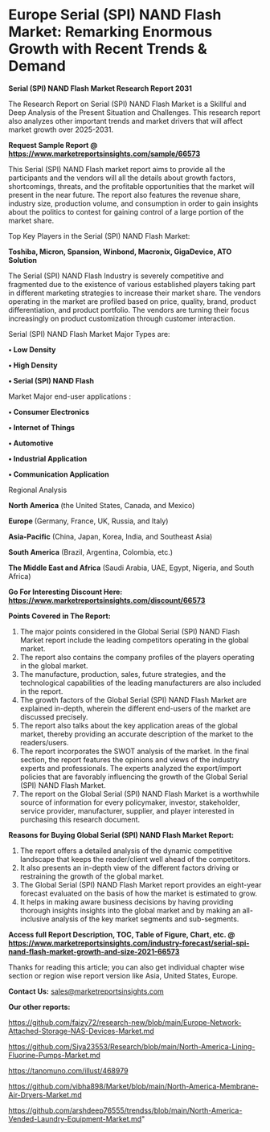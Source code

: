 # Europe Serial (SPI) NAND Flash Market: Remarking Enormous Growth with Recent Trends & Demand

<strong>Serial (SPI) NAND Flash Market Research Report 2031</strong>

The Research Report on Serial (SPI) NAND Flash Market is a Skillful and Deep Analysis of the Present Situation and Challenges. This research report also analyzes other important trends and market drivers that will affect market growth over 2025-2031.

<strong>Request Sample Report @ <a href=https://www.marketreportsinsights.com/sample/66573>https://www.marketreportsinsights.com/sample/66573</a></strong>

This Serial (SPI) NAND Flash market report aims to provide all the participants and the vendors will all the details about growth factors, shortcomings, threats, and the profitable opportunities that the market will present in the near future. The report also features the revenue share, industry size, production volume, and consumption in order to gain insights about the politics to contest for gaining control of a large portion of the market share.

Top Key Players in the Serial (SPI) NAND Flash Market:

<strong>Toshiba, Micron, Spansion, Winbond, Macronix, GigaDevice, ATO Solution</strong>

The Serial (SPI) NAND Flash Industry is severely competitive and fragmented due to the existence of various established players taking part in different marketing strategies to increase their market share. The vendors operating in the market are profiled based on price, quality, brand, product differentiation, and product portfolio. The vendors are turning their focus increasingly on product customization through customer interaction.

Serial (SPI) NAND Flash Market Major Types are:

<strong>• Low Density

• High Density

• Serial (SPI) NAND Flash</strong>

Market Major end-user applications :

<strong>• Consumer Electronics

• Internet of Things

• Automotive

• Industrial Application

• Communication Application</strong>

Regional Analysis

</u><strong><b>North America</b></strong> (the United States, Canada, and Mexico)

<strong><b>Europe </b></strong>(Germany, France, UK, Russia, and Italy)

<strong><b>Asia-Pacific</b></strong> (China, Japan, Korea, India, and Southeast Asia)

<strong><b>South America</b></strong> (Brazil, Argentina, Colombia, etc.)

<strong><b>The Middle East and Africa</b></strong> (Saudi Arabia, UAE, Egypt, Nigeria, and South Africa)

<strong>Go For Interesting Discount Here: <a href=https://www.marketreportsinsights.com/discount/66573>https://www.marketreportsinsights.com/discount/66573</a></strong>

<strong>Points Covered in The Report:</strong>
<ol>
  <li>The major points considered in the Global Serial (SPI) NAND Flash Market report include the leading competitors operating in the global market.</li>
  <li>The report also contains the company profiles of the players operating in the global market.</li>
  <li>The manufacture, production, sales, future strategies, and the technological capabilities of the leading manufacturers are also included in the report.</li>
  <li>The growth factors of the Global Serial (SPI) NAND Flash Market are explained in-depth, wherein the different end-users of the market are discussed precisely.</li>
  <li>The report also talks about the key application areas of the global market, thereby providing an accurate description of the market to the readers/users.</li>
  <li>The report incorporates the SWOT analysis of the market. In the final section, the report features the opinions and views of the industry experts and professionals. The experts analyzed the export/import policies that are favorably influencing the growth of the Global Serial (SPI) NAND Flash Market.</li>
  <li>The report on the Global Serial (SPI) NAND Flash Market is a worthwhile source of information for every policymaker, investor, stakeholder, service provider, manufacturer, supplier, and player interested in purchasing this research document.</li>
</ol>
<strong>Reasons for Buying Global Serial (SPI) NAND Flash Market Report:</strong>

<ol>
  <li>The report offers a detailed analysis of the dynamic competitive landscape that keeps the reader/client well ahead of the competitors.</li>
  <li>It also presents an in-depth view of the different factors driving or restraining the growth of the global market.</li>
  <li>The Global Serial (SPI) NAND Flash Market report provides an eight-year forecast evaluated on the basis of how the market is estimated to grow.</li>
  <li>It helps in making aware business decisions by having providing thorough insights insights into the global market and by making an all-inclusive analysis of the key market segments and sub-segments.</li>
</ol>
<strong>Access full Report Description, TOC, Table of Figure, Chart, etc. @ <a href=https://www.marketreportsinsights.com/industry-forecast/serial-spi-nand-flash-market-growth-and-size-2021-66573>https://www.marketreportsinsights.com/industry-forecast/serial-spi-nand-flash-market-growth-and-size-2021-66573</a></strong>


Thanks for reading this article; you can also get individual chapter wise section or region wise report version like Asia, United States, Europe.

<strong>Contact Us:</strong>
sales@marketreportsinsights.com

<strong>Our other reports:</strong>

<a href=https://github.com/faizy72/research-new/blob/main/Europe-Network-Attached-Storage-NAS-Devices-Market.md>https://github.com/faizy72/research-new/blob/main/Europe-Network-Attached-Storage-NAS-Devices-Market.md</a>

<a href=https://github.com/Siya23553/Research/blob/main/North-America-Lining-Fluorine-Pumps-Market.md>https://github.com/Siya23553/Research/blob/main/North-America-Lining-Fluorine-Pumps-Market.md</a>

<a href=https://tanomuno.com/illust/468979>https://tanomuno.com/illust/468979</a>

<a href=https://github.com/vibha898/Market/blob/main/North-America-Membrane-Air-Dryers-Market.md>https://github.com/vibha898/Market/blob/main/North-America-Membrane-Air-Dryers-Market.md</a>

<a href=https://github.com/arshdeep76555/trendss/blob/main/North-America-Vended-Laundry-Equipment-Market.md>https://github.com/arshdeep76555/trendss/blob/main/North-America-Vended-Laundry-Equipment-Market.md</a>"
